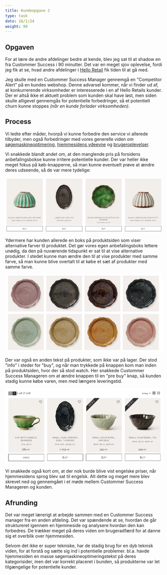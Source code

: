 ```yaml
---
title: Kundeopgave 2
type: task
dato: 16/1/24
weight: 99
---
```

## Opgaven
For at lære de andre afdelinger bedre at kende, blev jeg sat til at shadow en fra Custommer Success i 90 minutter. Det var en meget sjov oplevelse, fordi jeg fik at se, hvad andre afdelinger i [Hello Retail](https://helloretail.com) fik tiden til at gå med.

Jeg skulle med en Custommer Success Manager gennemgå en "Competitor Alert" på en kundes webshop. Denne advarsel kommer, når  vi finder ud af, at konkurrerende virksomheder er interesserede i en af Hello Retails kunder. Der er altså ikke et aktuelt problem som kunden skal have løst, men siden skulle alligevel gennemgås for potentielle forbedringer, så et potentielt churn kunne stoppes *(når en kunde forlader virksomheden)*.

## Process

Vi ledte efter måder, hvorpå vi kunne forbedre den service vi allerede tilbyder, men også forbedringer med vores generelle viden om [søgemaskineoptimering](https://developers.google.com/search/docs/fundamentals/seo-starter-guide), [hjemmesidens ydeevne](https://developer.mozilla.org/en-US/docs/Web/Performance) og [brugeroplevelser](https://developer.mozilla.org/en-US/docs/Glossary/UX).

Vi snakkede blandt andet om, at den manglende pris på forsidens anbefalingsbokse kunne irritere potentielle kunder. Der var heller ikke meget fokus på køb-knapperne, så man kunne eventuelt prøve at ændre deres udseende, så de var mere tydelige:

![Anbefalingsbokse på kundens forside](anbefalingsbokse-forside-1.png)

Ydermere har kunden allerede en boks på produktsiden som viser alternative farver til produktet. Det gør vores egen anbefalingsboks lettere unødig, da den på nuværende tidspunkt er sat til at vise alternative produkter. I stedet kunne man ændre den til at vise produkter med samme farve, så man kunne blive overtalt til at købe et sæt af produkter med samme farve.

![Produktsiden med flere farver boks](flere-farver.png)

Der var også en anden tekst på produkter, som ikke var på lager. Der stod "info" i steder for "buy", og når man trykkede på knappen kom man inden på produktsiden, hvor der så stod watch. Her snakkede Custommer Success Manageren om at ændre knappen til en "pre buy" knap, så kunden stadig kunne købe varen, men med længere leveringstid.

![Kategorioversigt](kategorioversigt.png)

Vi snakkede også kort om, at der nok burde blive vist engelske priser, når hjemmesidens sprog blev sat til engelsk. Alt dette og meget mere blev skrevet ned og gennemgået i et møde mellem Custommer Success Manageren og kunden.

## Afrunding

Det var meget lærerigt at arbejde sammen med en Custommer Success manager fra en anden afdeling. Det var spændende at se, hvordan de går struktureret igennem en hjemmeside og analysere hvordan den kan forbedres. De trækker meget på deres viden om brugeradfærd for at danne sig et overblik over hjemmesiden.

Selvom det ikke er super tekniske, har de stadig brug for en dyb teknisk viden, for at forstå og sætte sig ind i potentielle problemer. bl.a. havde hjemmesiden en masse søgemaskineoptimeringstekst på deres kategorisider, men det var korrekt placeret i bunden, så produkterne var let tilgængelige for potentielle kunder.